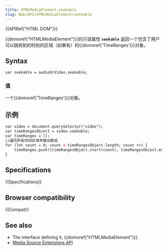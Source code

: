```yaml
---
title: HTMLMediaElement.seekable
slug: Web/API/HTMLMediaElement/seekable
---
```


{{APIRef("HTML DOM")}}

{{domxref("HTMLMediaElement")}}的只读属性 **`seekable`** 返回一个包含了用户可以跳转到的时刻的区域（如果有）的{{domxref('TimeRanges')}}对象。

## Syntax

```plain
var seekable = audioOrVideo.seekable;
```

### 值

一个{{domxref('TimeRanges')}}对象。

## 示例

```html
var video = document.querySelector("video");
var timeRangesObject = video.seekable;
var timeRanges = [];
//遍历所有时间区域并输出数组
for (let count = 0; count < timeRangesObject.length; count ++) {
    timeRanges.push([timeRangesObject.start(count), timeRangesObject.end(count)]);
}
```

## Specifications

{{Specifications}}

## Browser compatibility

{{Compat}}

## See also

- The interface defining it, {{domxref("HTMLMediaElement")}}.
- [Media Source Extensions API](/zh-CN/docs/Web/API/Media_Source_Extensions_API)
